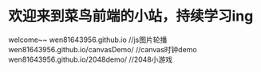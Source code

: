 # 欢迎来到菜鸟前端的小站，持续学习ing
welcome~~
wen81643956.github.io //js图片轮播
wen81643956.github.io/canvasDemo/   //canvas时钟demo
wen81643956.github.io/2048demo/   //2048小游戏
